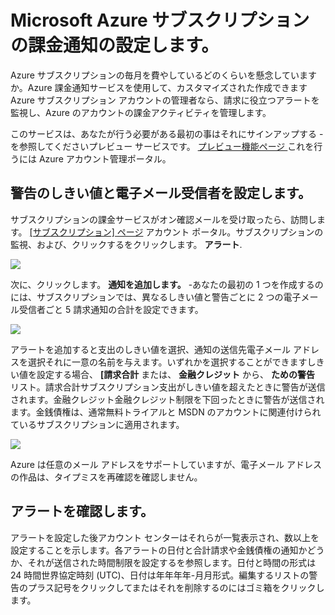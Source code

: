 <properties 
	pageTitle="Set up billing alerts for your Microsoft Azure subscriptions" 
	description="Describes how you can set up alerts on your Azure bill so you can avoid billing surprises." 
	services="" 
	documentationCenter="" 
	authors="vikdesai" 
	manager="msmbaldwin" 
	editor=""/>

<tags 
	ms.service="multiple" 
	ms.workload="multiple" 
	ms.tgt_pltfrm="na" 
	ms.devlang="na" 
	ms.topic="article" 
	ms.date="06/01/2015" 
	ms.author="vikdesai"/>

# Microsoft Azure サブスクリプションの課金通知の設定します。

Azure サブスクリプションの毎月を費やしているどのくらいを懸念していますか。Azure 課金通知サービスを使用して、カスタマイズされた作成できます Azure サブスクリプション アカウントの管理者なら、請求に役立つアラートを監視し、Azure のアカウントの課金アクティビティを管理します。

このサービスは、あなたが行う必要がある最初の事はそれにサインアップする - を参照してくださいプレビュー サービスです。 <a href="https://account.windowsazure.com/PreviewFeatures">プレビュー機能ページ </a> これを行うには Azure アカウント管理ポータル。

## 警告のしきい値と電子メール受信者を設定します。

サブスクリプションの課金サービスがオン確認メールを受け取ったら、訪問します。 <a href="https://account.windowsazure.com/Subscriptions">[サブスクリプション] ページ</a> アカウント ポータル。サブスクリプションの監視、および、クリックするをクリックします。 **アラート**.

![][Image1]

次に、クリックします。 **通知を追加します。** -あなたの最初の 1 つを作成するのには、サブスクリプションでは、異なるしきい値と警告ごとに 2 つの電子メール受信者ごと 5 請求通知の合計を設定できます。

![][Image2]

アラートを追加すると支出のしきい値を選択、通知の送信先電子メール アドレスを選択それに一意の名前を与えます。いずれかを選択することができますしきい値を設定する場合、 **[請求合計** または、 **金融クレジット** から、 **ための警告** リスト。請求合計サブスクリプション支出がしきい値を超えたときに警告が送信されます。金融クレジット金融クレジット制限を下回ったときに警告が送信されます。金銭債権は、通常無料トライアルと MSDN のアカウントに関連付けられているサブスクリプションに適用されます。

![][Image3]

Azure は任意のメール アドレスをサポートしていますが、電子メール アドレスの作品は、タイプミスを再確認を確認しません。

## アラートを確認します。

アラートを設定した後アカウント センターはそれらが一覧表示され、数以上を設定することを示します。各アラートの日付と合計請求や金銭債権の通知かどうか、それが送信された時間制限を設定するを参照します。日付と時間の形式は 24 時間世界協定時刻 (UTC)、日付は年年年年-月月形式。編集するリストの警告のプラス記号をクリックしてまたはそれを削除するのにはゴミ箱をクリックします。

[Image1]: ./media/azure-billing-set-up-alerts/billingalert1.png
[Image2]: ./media/azure-billing-set-up-alerts/billingalert2.png
[Image3]: ./media/azure-billing-set-up-alerts/billingalerts3.png
